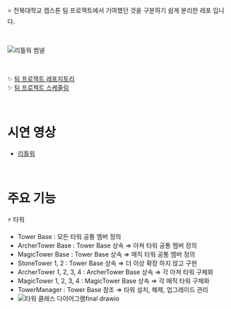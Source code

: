 ⭐️ 전북대학교 캡스톤 팀 프로젝트에서 기여했던 것을 구분하기 쉽게 분리한 레포 입니다.

<br>

![리틀워 썸넬](https://github.com/user-attachments/assets/b1cb913a-72f7-41e1-885e-0c6e11d7adad)

<br>

✨ [팀 프로젝트 레포지토리](https://github.com/gdevhun/LittleWar)
<br>
✨ [팀 프로젝트 스케줄링](https://river-pearl-643.notion.site/CapstoneTeamProject-de3a45a7dabe47f3b3bb3645cffc6a8d?pvs=4)

<br>

# 시연 영상  
+ [리틀워](https://youtu.be/OogcS3r93f4)

<br>

# 주요 기능  
⚡ 타워
- Tower Base : 모든 타워 공통 멤버 정의
- ArcherTower Base : Tower Base 상속 ⇒ 아쳐 타워 공통 멤버 정의
- MagicTower Base : Tower Base 상속 ⇒ 매직 타워 공통 멤버 정의
- StoneTower 1, 2 : Tower Base 상속 ⇒ 더 이상 확장 하지 않고 구현
- ArcherTower 1, 2, 3, 4 : ArcherTower Base 상속 ⇒ 각 아쳐 타워 구체화
- MagicTower 1, 2, 3, 4 : MagicTower Base 상속 ⇒ 각 매직 타워 구체화
- TowerManager : Tower Base 참조 ⇒ 타워 설치, 해제, 업그레이드 관리
- ![타워 클래스 다이어그램final drawio](https://github.com/LeeJungHwi/LittleWar_./assets/101587101/a45e2465-4c1d-4445-901a-6ddb3e7d89b4)
